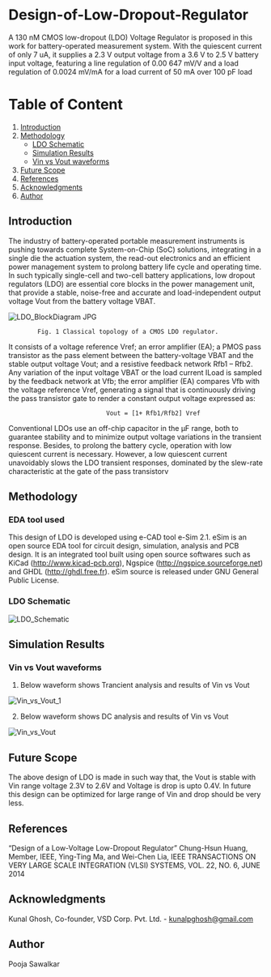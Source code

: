 # Design-of-Low-Dropout-Regulator
A 130 nM CMOS low-dropout (LDO) Voltage Regulator is proposed in this work for battery-operated measurement system. With the quiescent current of only 7 uA, it supplies a 2.3 V output voltage from a 3.6 V to 2.5 V battery input voltage, featuring a line regulation of 0.00 647 mV/V  and a load regulation of 0.0024 mV/mA for a load current of 50 mA over 100 pF load

# Table of Content

1. [Introduction](#Introduction)
2. [Methodology](#Methodology)
    - [LDO Schematic](#LDO-Schematic)
    - [Simulation Results](#Simulation-Results)
    - [Vin vs Vout waveforms](#Vin-vs-Vout-waveforms)
3. [Future Scope](#Future-Scope)
4. [References](#References)
5. [Acknowledgments](#Acknowledgments)
6. [Author](#Author)
          
          
## Introduction
The industry of battery-operated portable measurement instruments is pushing towards complete System-on-Chip (SoC) solutions, integrating in a single die the actuation system, the read-out electronics and an efficient power management system to prolong battery life cycle and operating time. In such typically single-cell and two-cell battery applications, low dropout regulators (LDO) are essential core blocks in the power management unit, that provide a stable, noise-free and accurate and load-independent output voltage Vout from the battery voltage VBAT. 


![LDO_BlockDiagram JPG](https://user-images.githubusercontent.com/99383442/153451601-d845bbcd-10ef-410f-a578-f18d907baaf8.png)
            
            Fig. 1 Classical topology of a CMOS LDO regulator.



It consists of a voltage reference Vref; an error amplifier (EA); a PMOS pass transistor as the pass element between the battery-voltage VBAT and the stable output voltage Vout; and a resistive feedback network Rfb1 – Rfb2. Any variation of the input voltage VBAT or the load current ILoad is sampled by the feedback network at Vfb; the error amplifier (EA) compares Vfb with the voltage reference Vref, generating a signal that is continuously driving the pass transistor gate to render a constant output voltage expressed as:

                               Vout = [1+ Rfb1/Rfb2] Vref

Conventional LDOs use an off-chip capacitor in the μF range, both to guarantee stability and to minimize output voltage variations in the transient response. Besides, to prolong the battery cycle, operation with low quiescent current is necessary. However, a low quiescent current unavoidably slows the LDO transient responses, dominated by the slew-rate characteristic at the gate of the pass transistorv

## Methodology

### EDA tool used 
This design of LDO is developed using e-CAD tool e-Sim 2.1. eSim is an open source EDA tool for circuit design, simulation, analysis and PCB design. It is an integrated tool built using open source softwares such as KiCad (http://www.kicad-pcb.org), Ngspice (http://ngspice.sourceforge.net) and GHDL (http://ghdl.free.fr). eSim source is released under GNU General Public License.

### LDO Schematic


![LDO_Schematic](https://user-images.githubusercontent.com/99383442/153450975-fdee7b1c-4838-4d6b-93e3-c7b2f2cf3481.JPG)


## Simulation Results

### Vin vs Vout waveforms

1. Below waveform shows Trancient analysis and results of Vin vs Vout

![Vin_vs_Vout_1](https://user-images.githubusercontent.com/99383442/153451033-dfc5520d-1002-4338-9545-035f22e5f22a.JPG)

2. Below waveform shows DC analysis and results of Vin vs Vout

![Vin_vs_Vout](https://user-images.githubusercontent.com/99383442/153451013-f57f217b-5ede-4310-97c2-ffde6243e2a2.JPG)

## Future Scope
The above design of LDO is made in such way that, the Vout is stable with Vin range voltage 2.3V to 2.6V and Voltage is drop is upto 0.4V.
In future this design can be optimized for large range of Vin and drop should be very less.

## References 
“Design of a Low-Voltage Low-Dropout Regulator” Chung-Hsun 
Huang, Member, IEEE, Ying-Ting Ma, and Wei-Chen Lia,  IEEE TRANSACTIONS ON VERY LARGE SCALE INTEGRATION (VLSI) SYSTEMS, VOL. 22, NO. 6, JUNE 2014


## Acknowledgments

Kunal Ghosh, Co-founder, VSD Corp. Pvt. Ltd. - kunalpghosh@gmail.com

## Author 
Pooja Sawalkar 





